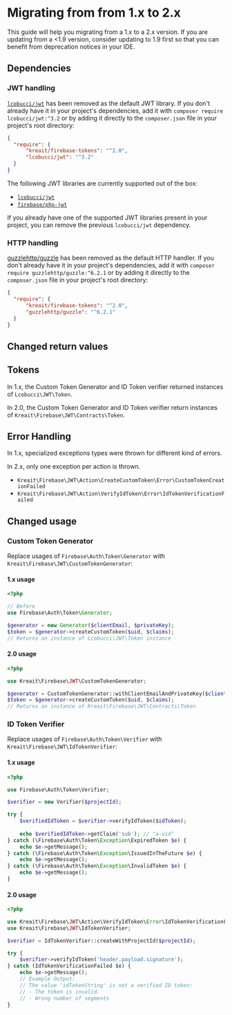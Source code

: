# Migrating from from 1.x to 2.x

This guide will help you migrating from a 1.x to a 2.x version. If you are updating from a <1.9 version, consider
updating to 1.9 first so that you can benefit from deprecation notices in your IDE.

## Dependencies

### JWT handling

[`lcobucci/jwt`](https://packagist.org/packages/lcobucci/jwt) has been removed as the default JWT library.
If you don't already have it in your project's dependencies, add it with `composer require lcobucci/jwt:^3.2` 
or by adding it directly to the `composer.json` file in your project's root directory:

```json
{
  "require": {
      "kreait/firebase-tokens": "^2.0",
      "lcobucci/jwt": "^3.2"
  }
}
```

The following JWT libraries are currently supported out of the box:
* [`lcobucci/jwt`](https://github.com/lcobucci/jwt)
* [`firebase/php-jwt`](https://github.com/firebase/php-jwt)

If you already have one of the supported JWT libraries present in your project, you can remove the previous
`lcobucci/jwt` dependency.

### HTTP handling

[guzzlehttp/guzzle](https://packagist.org/packages/guzzlehttp/guzzle) has been removed as the default HTTP handler. 
If you don't already have it in your project's dependencies, add it with `composer require guzzlehttp/guzzle:^6.2.1` 
or by adding it directly to the `composer.json` file in your project's root directory:

```json
{
  "require": {
      "kreait/firebase-tokens": "^2.0",
      "guzzlehttp/guzzle": "^6.2.1"
  }
}
```

## Changed return values

## Tokens

In 1.x, the Custom Token Generator and ID Token verifier returned instances of `Lcobucci\JWT\Token`.

In 2.0, the Custom Token Generator and ID Token verifier return instances of `Kreait\Firebase\JWT\Contracts\Token`.

## Error Handling

In 1.x, specialized exceptions types were thrown for different kind of errors.

In 2.x, only one exception per action is thrown.

- `Kreait\Firebase\JWT\Action\CreateCustomToken\Error\CustomTokenCreationFailed`
- `Kreait\Firebase\JWT\Action\VerifyIdToken\Error\IdTokenVerificationFailed`

## Changed usage

### Custom Token Generator

Replace usages of `Firebase\Auth\Token\Generator` with `Kreait\Firebase\JWT\CustomTokenGenerator`:

#### 1.x usage

```php
<?php

// Before
use Firebase\Auth\Token\Generator;

$generator = new Generator($clientEmail, $privateKey);
$token = $generator->createCustomToken($uid, $claims);
// Returns an instance of Lcobucci\JWT\Token instance
``` 

#### 2.0 usage

```php
<?php

use Kreait\Firebase\JWT\CustomTokenGenerator;

$generator = CustomTokenGenerator::withClientEmailAndPrivateKey($clientEmail, $privateKey);
$token = $generator->createCustomToken($uid, $claims);
// Returns an instance of Kreait\Firebase\JWT\Contracts\Token
```

### ID Token Verifier

Replace usages of `Firebase\Auth\Token\Verifier` with `Kreait\Firebase\JWT\IdTokenVerifier`:

#### 1.x usage

```php
<?php

use Firebase\Auth\Token\Verifier;

$verifier = new Verifier($projectId);

try {
    $verifiedIdToken = $verifier->verifyIdToken($idToken);
    
    echo $verifiedIdToken->getClaim('sub'); // "a-uid"
} catch (\Firebase\Auth\Token\Exception\ExpiredToken $e) {
    echo $e->getMessage();
} catch (\Firebase\Auth\Token\Exception\IssuedInTheFuture $e) {
    echo $e->getMessage();
} catch (\Firebase\Auth\Token\Exception\InvalidToken $e) {
    echo $e->getMessage();
}
```

#### 2.0 usage

```php
<?php

use Kreait\Firebase\JWT\Action\VerifyIdToken\Error\IdTokenVerificationFailed;
use Kreait\Firebase\JWT\IdTokenVerifier;

$verifier = IdTokenVerifier::createWithProjectId($projectId);

try {
    $verifier->verifyIdToken('header.payload.signature');
} catch (IdTokenVerificationFailed $e) {
    echo $e->getMessage();
    // Example Output:
    // The value 'idTokenString' is not a verified ID token:
    // - The token is invalid.
    // - Wrong number of segments
}
```

